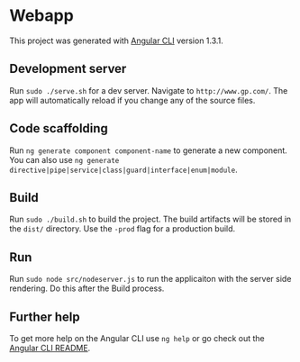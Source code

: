 # Webapp

This project was generated with [Angular CLI](https://github.com/angular/angular-cli) version 1.3.1.

## Development server

Run `sudo ./serve.sh` for a dev server. Navigate to `http://www.gp.com/`. The app will automatically reload if you change any of the source files.

## Code scaffolding

Run `ng generate component component-name` to generate a new component. You can also use `ng generate directive|pipe|service|class|guard|interface|enum|module`.

## Build

Run `sudo ./build.sh` to build the project. The build artifacts will be stored in the `dist/` directory. Use the `-prod` flag for a production build.

## Run

Run `sudo node src/nodeserver.js` to run the applicaiton with the server side rendering. Do this after the Build process.

## Further help

To get more help on the Angular CLI use `ng help` or go check out the [Angular CLI README](https://github.com/angular/angular-cli/blob/master/README.md).
